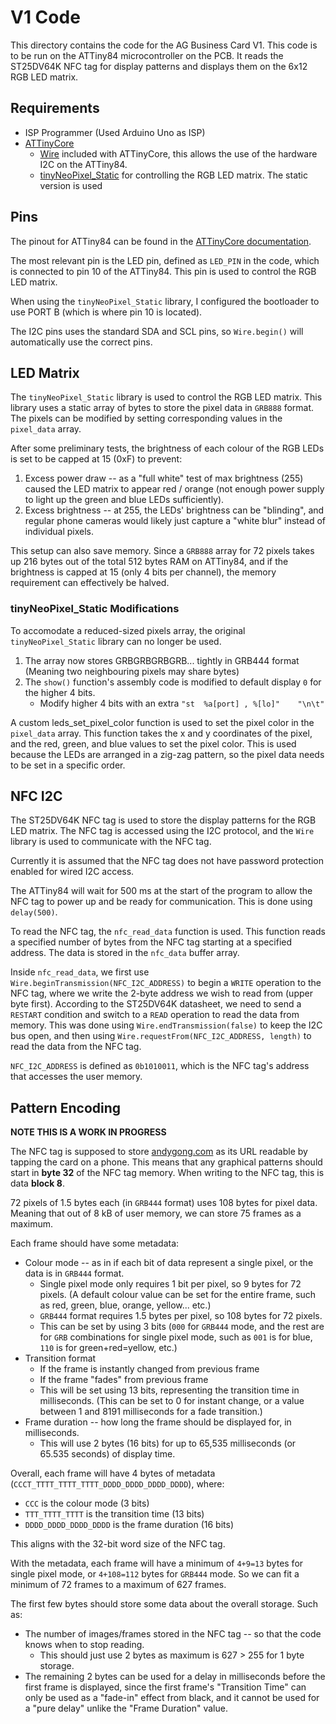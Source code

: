 # V1 Code

This directory contains the code for the AG Business Card V1. This code is to be run on the ATTiny84 microcontroller on the PCB. It reads the ST25DV64K NFC tag for display patterns and displays them on the 6x12 RGB LED matrix.

## Requirements
- ISP Programmer (Used Arduino Uno as ISP)
- [ATTinyCore](https://github.com/SpenceKonde/ATTinyCore)
  - [Wire](https://github.com/SpenceKonde/ATTinyCore/tree/v2.0.0-devThis-is-the-head-submit-PRs-against-this/avr/libraries/Wire) included with ATTinyCore, this allows the use of the hardware I2C on the ATTiny84.
  - [tinyNeoPixel_Static](https://github.com/SpenceKonde/ATTinyCore/tree/v2.0.0-devThis-is-the-head-submit-PRs-against-this/avr/libraries/tinyNeoPixel_Static) for controlling the RGB LED matrix. The static version is used

## Pins
The pinout for ATTiny84 can be found in the [ATTinyCore documentation](https://github.com/SpenceKonde/ATTinyCore/blob/v2.0.0-devThis-is-the-head-submit-PRs-against-this/avr/extras/ATtiny_x4.md). 

The most relevant pin is the LED pin, defined as `LED_PIN` in the code, which is connected to pin 10 of the ATTiny84. This pin is used to control the RGB LED matrix. 

When using the `tinyNeoPixel_Static` library, I configured the bootloader to use PORT B (which is where pin 10 is located). 

The I2C pins uses the standard SDA and SCL pins, so `Wire.begin()` will automatically use the correct pins.

## LED Matrix
The `tinyNeoPixel_Static` library is used to control the RGB LED matrix. This library uses a static array of bytes to store the pixel data in `GRB888` format. The pixels can be modified by setting corresponding values in the `pixel_data` array.

After some preliminary tests, the brightness of each colour of the RGB LEDs is set to be capped at 15 (0xF) to prevent:
1. Excess power draw -- as a "full white" test of max brightness (255) caused the LED matrix to appear red / orange (not enough power supply to light up the green and blue LEDs sufficiently).
2. Excess brightness -- at 255, the LEDs' brightness can be "blinding", and regular phone cameras would likely just capture a "white blur" instead of individual pixels. 

This setup can also save memory. Since a `GRB888` array for 72 pixels takes up 216 bytes out of the total 512 bytes RAM on ATTiny84, and if the brightness is capped at 15 (only 4 bits per channel), the memory requirement can effectively be halved. 

### tinyNeoPixel_Static Modifications
To accomodate a reduced-sized pixels array, the original `tinyNeoPixel_Static` library can no longer be used. 
1. The array now stores GRBGRBGRBGRB... tightly in GRB444 format (Meaning two neighbouring pixels may share bytes)
2. The `show()` function's assembly code is modified to default display `0` for the higher 4 bits. 
   - Modify higher 4 bits with an extra `"st  %a[port] , %[lo]"    "\n\t"`

A custom leds_set_pixel_color function is used to set the pixel color in the `pixel_data` array. This function takes the x and y coordinates of the pixel, and the red, green, and blue values to set the pixel color. This is used because the LEDs are arranged in a zig-zag pattern, so the pixel data needs to be set in a specific order.

## NFC I2C
The ST25DV64K NFC tag is used to store the display patterns for the RGB LED matrix. The NFC tag is accessed using the I2C protocol, and the `Wire` library is used to communicate with the NFC tag.

Currently it is assumed that the NFC tag does not have password protection enabled for wired I2C access.

The ATTiny84 will wait for 500 ms at the start of the program to allow the NFC tag to power up and be ready for communication. This is done using `delay(500)`.

To read the NFC tag, the `nfc_read_data` function is used. This function reads a specified number of bytes from the NFC tag starting at a specified address. The data is stored in the `nfc_data` buffer array.

Inside `nfc_read_data`, we first use `Wire.beginTransmission(NFC_I2C_ADDRESS)` to begin a `WRITE` operation to the NFC tag, where we write the 2-byte address we wish to read from (upper byte first). According to the ST25DV64K datasheet, we need to send a `RESTART` condition and switch to a `READ` operation to read the data from memory. This was done using `Wire.endTransmission(false)` to keep the I2C bus open, and then using `Wire.requestFrom(NFC_I2C_ADDRESS, length)` to read the data from the NFC tag.

`NFC_I2C_ADDRESS` is defined as `0b1010011`, which is the NFC tag's address that accesses the user memory. 

## Pattern Encoding
**NOTE THIS IS A WORK IN PROGRESS**

The NFC tag is supposed to store [andygong.com](https://andygong.com) as its URL readable by tapping the card on a phone. This means that any graphical patterns should start in **byte 32** of the NFC tag memory. When writing to the NFC tag, this is data **block 8**. 

72 pixels of 1.5 bytes each (in `GRB444` format) uses 108 bytes for pixel data. Meaning that out of 8 kB of user memory, we can store 75 frames as a maximum. 

Each frame should have some metadata:
- Colour mode -- as in if each bit of data represent a single pixel, or the data is in `GRB444` format.
  - Single pixel mode only requires 1 bit per pixel, so 9 bytes for 72 pixels. (A default colour value can be set for the entire frame, such as red, green, blue, orange, yellow... etc.)
  - `GRB444` format requires 1.5 bytes per pixel, so 108 bytes for 72 pixels.
  - This can be set by using 3 bits (`000` for `GRB444` mode, and the rest are for `GRB` combinations for single pixel mode, such as `001` is for blue, `110` is for green+red=yellow, etc.)
- Transition format
  - If the frame is instantly changed from previous frame
  - If the frame "fades" from previous frame
  - This will be set using 13 bits, representing the transition time in milliseconds. (This can be set to 0 for instant change, or a value between 1 and 8191 milliseconds for a fade transition.)
- Frame duration -- how long the frame should be displayed for, in milliseconds.
  - This will use 2 bytes (16 bits) for up to 65,535 milliseconds (or 65.535 seconds) of display time.

Overall, each frame will have 4 bytes of metadata (`CCCT_TTTT_TTTT_TTTT_DDDD_DDDD_DDDD_DDDD`), where:
- `CCC` is the colour mode (3 bits)
- `TTT_TTTT_TTTT` is the transition time (13 bits)
- `DDDD_DDDD_DDDD_DDDD` is the frame duration (16 bits)

This aligns with the 32-bit word size of the NFC tag.

With the metadata, each frame will have a minimum of `4+9=13` bytes for single pixel mode, or `4+108=112` bytes for `GRB444` mode. So we can fit a minimum of 72 frames to a maximum of 627 frames. 

The first few bytes should store some data about the overall storage. Such as:
- The number of images/frames stored in the NFC tag -- so that the code knows when to stop reading. 
  - This should just use 2 bytes as maximum is 627 > 255 for 1 byte storage. 
- The remaining 2 bytes can be used for a delay in milliseconds before the first frame is displayed, since the first frame's "Transition Time" can only be used as a "fade-in" effect from black, and it cannot be used for a "pure delay" unlike the "Frame Duration" value.